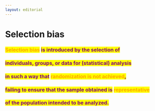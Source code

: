 ```yaml
---
layout: editorial
---
```


# Selection bias



### <mark style="color:orange;">Selection bias</mark> <mark style="color:purple;">is introduced by the selection of</mark>&#x20;

### <mark style="color:purple;">individuals, groups, or data for (statistical) analysis</mark>&#x20;

### <mark style="color:purple;">in such a way that</mark> <mark style="color:orange;">randomization is not achieved</mark><mark style="color:purple;">,</mark>&#x20;

### <mark style="color:purple;">failing to ensure that the sample obtained is</mark> <mark style="color:orange;">representative</mark> <mark style="color:purple;"></mark>&#x20;

### <mark style="color:purple;">of the population intended to be analyzed.</mark>

<mark style="color:purple;"></mark>

<mark style="color:purple;"></mark>
